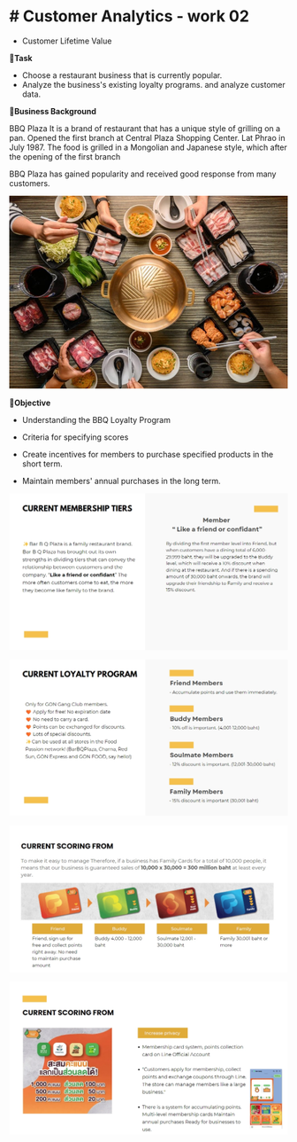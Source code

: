# # Customer Analytics - work 02
 - Customer Lifetime Value


**🧡Task**

- Choose a restaurant business that is currently popular.
- Analyze the business's existing loyalty programs. and analyze customer data.


**🧡Business Background**

BBQ Plaza It is a brand of restaurant that has a unique style of grilling on a pan. Opened the first branch at Central Plaza Shopping Center. Lat Phrao in July 1987. The food is grilled in a Mongolian and Japanese style, which after the opening of the first branch
         
BBQ Plaza has gained popularity and received good response from many customers.

![Alt text](https://github.com/KK-PU/K19-MADT8101-CustomerAnalytics/blob/main/V2_CustomerLifetimeValue/bbq1.jpg)


**🧡Objective**

- Understanding the BBQ Loyalty Program

- Criteria for specifying scores

- Create incentives for members to purchase specified products in the short term.

- Maintain members' annual purchases in the long term.


![Alt text](https://github.com/KK-PU/K19-MADT8101-CustomerAnalytics/blob/main/V2_CustomerLifetimeValue/P-1.jpg)


![Alt text](https://github.com/KK-PU/K19-MADT8101-CustomerAnalytics/blob/main/V2_CustomerLifetimeValue/P-2.jpg)



![Alt text](https://github.com/KK-PU/K19-MADT8101-CustomerAnalytics/blob/main/V2_CustomerLifetimeValue/P-3.jpg)



![Alt text](https://github.com/KK-PU/K19-MADT8101-CustomerAnalytics/blob/main/V2_CustomerLifetimeValue/P-4.jpg)








